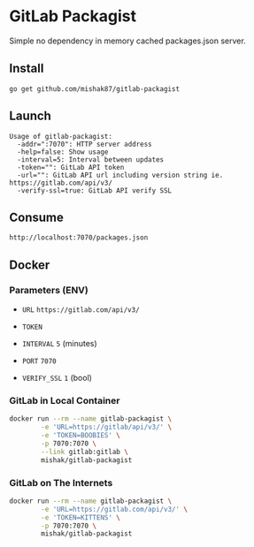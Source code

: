 # GitLab Packagist

Simple no dependency in memory cached packages.json server.

## Install

`go get github.com/mishak87/gitlab-packagist`

## Launch

```
Usage of gitlab-packagist:
  -addr=":7070": HTTP server address
  -help=false: Show usage
  -interval=5: Interval between updates
  -token="": GitLab API token
  -url="": GitLab API url including version string ie. https://gitlab.com/api/v3/
  -verify-ssl=true: GitLab API verify SSL
```

## Consume

`http://localhost:7070/packages.json`


## Docker

### Parameters (ENV)

* `URL` `https://gitlab.com/api/v3/`
* `TOKEN`

* `INTERVAL` `5` (minutes)
* `PORT` `7070`

* `VERIFY_SSL` `1` (bool) 

### GitLab in Local Container

```sh
docker run --rm --name gitlab-packagist \
        -e 'URL=https://gitlab/api/v3/' \
        -e 'TOKEN=BOOBIES' \
        -p 7070:7070 \
        --link gitlab:gitlab \
        mishak/gitlab-packagist
```

### GitLab on The Internets

```sh
docker run --rm --name gitlab-packagist \
        -e 'URL=https://gitlab.com/api/v3/' \
        -e 'TOKEN=KITTENS' \
        -p 7070:7070 \
        mishak/gitlab-packagist
```
